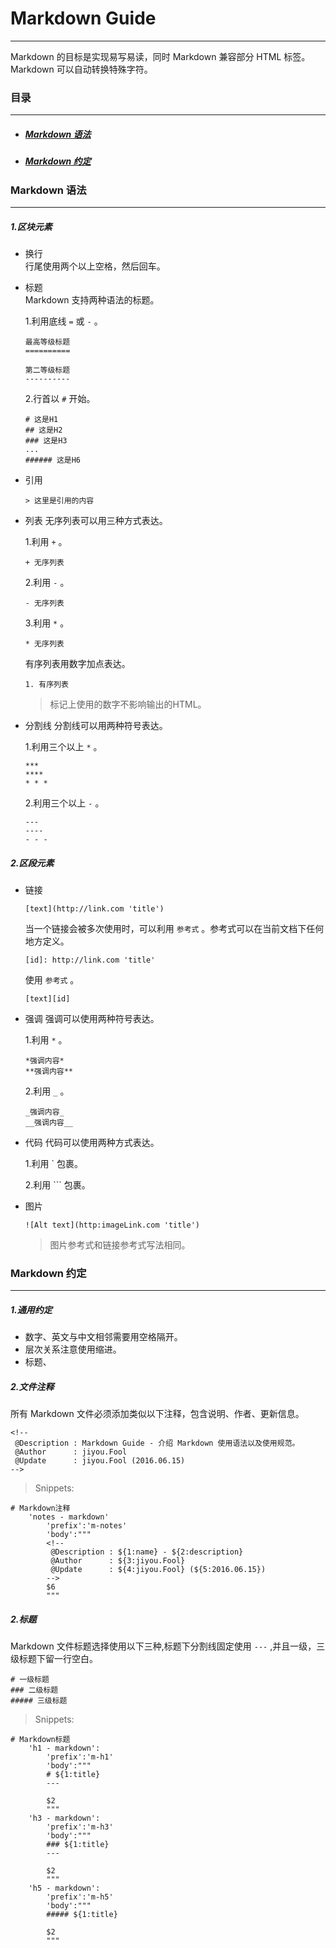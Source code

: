 <!--
 @Description : Markdown Guide - 介绍 Markdown 使用语法以及使用规范。
 @Author      : jiyou.Fool
 @Update      : jiyou.Fool (2016.06.15)
-->

# Markdown Guide
---

Markdown 的目标是实现易写易读，同时 Markdown 兼容部分 HTML 标签。Markdown 可以自动转换特殊字符。

### 目录
---

+ ##### [Markdown 语法](#grammar)
+ ##### [Markdown 约定](#conventions)

<a name="grammar"></a>
### Markdown 语法
---

<a name="block"></a>
##### 1.区块元素  

+ 换行  
行尾使用两个以上空格，然后回车。

+ 标题   
Markdown 支持两种语法的标题。

  1.利用底线 ` = ` 或 ` - ` 。   

  ```
  最高等级标题
  ==========

  第二等级标题
  ----------
  ```  

  2.行首以 ` # ` 开始。

  ```
  # 这是H1
  ## 这是H2
  ### 这是H3
  ...
  ###### 这是H6
  ```

+ 引用   

  ```
  > 这里是引用的内容
  ```

+ 列表
无序列表可以用三种方式表达。

  1.利用 ` + ` 。

  ```
  + 无序列表
  ```

  2.利用 ` - ` 。

  ```
  - 无序列表
  ```

  3.利用 ` * ` 。

  ```
  * 无序列表
  ```

  有序列表用数字加点表达。

  ```
  1. 有序列表
  ```

  > 标记上使用的数字不影响输出的HTML。

+ 分割线
分割线可以用两种符号表达。

  1.利用三个以上 ` * ` 。

  ```
  ***
  ****
  * * *
  ```

  2.利用三个以上 ` - ` 。

  ```
  ---
  ----
  - - -
  ```
<a name="inline"></a>
##### 2.区段元素

+ 链接

  ```
  [text](http://link.com 'title')
  ```

  当一个链接会被多次使用时，可以利用 ` 参考式 ` 。参考式可以在当前文档下任何地方定义。

  ```
  [id]: http://link.com 'title'
  ```

  使用 ` 参考式 ` 。

  ```
  [text][id]
  ```

+ 强调
强调可以使用两种符号表达。

  1.利用 ` * ` 。

  ```
  *强调内容*
  **强调内容**
  ```

  2.利用 ` _ ` 。

  ```
  _强调内容_
  __强调内容__
  ```

+ 代码
代码可以使用两种方式表达。

  1.利用 \` 包裹。   

  2.利用 \`\`\` 包裹。

+ 图片

  ```
  ![Alt text](http:imageLink.com 'title')
  ```

  > 图片参考式和链接参考式写法相同。

<a name="conventions"></a>
### Markdown 约定
---
<a name="common"></a>
##### 1.通用约定

+ 数字、英文与中文相邻需要用空格隔开。
+ 层次关系注意使用缩进。
+ 标题、

<a name="notes"></a>
##### 2.文件注释

所有 Markdown 文件必须添加类似以下注释，包含说明、作者、更新信息。   

```
<!--
 @Description : Markdown Guide - 介绍 Markdown 使用语法以及使用规范。
 @Author      : jiyou.Fool
 @Update      : jiyou.Fool (2016.06.15)
-->
```

> Snippets:

```
# Markdown注释
    'notes - markdown'
        'prefix':'m-notes'
        'body':"""
        <!--
         @Description : ${1:name} - ${2:description}
         @Author      : ${3:jiyou.Fool}
         @Update      : ${4:jiyou.Fool} (${5:2016.06.15})
        -->
        $6
        """
```

<a name="title"></a>
##### 2.标题

Markdown 文件标题选择使用以下三种,标题下分割线固定使用 ` --- ` ,并且一级，三级标题下留一行空白。

```
# 一级标题
### 二级标题
##### 三级标题
```

> Snippets:   

```
# Markdown标题
    'h1 - markdown':
        'prefix':'m-h1'
        'body':"""
        # ${1:title}
        ---

        $2
        """
    'h3 - markdown':
        'prefix':'m-h3'
        'body':"""
        ### ${1:title}
        ---

        $2
        """
    'h5 - markdown':
        'prefix':'m-h5'
        'body':"""
        ##### ${1:title}

        $2
        """
```



<!-- To Be Continue -->
